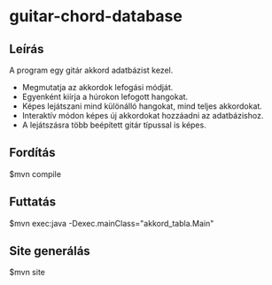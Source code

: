 guitar-chord-database
=====================

Leírás
------
A program egy gitár akkord adatbázist kezel.

- Megmutatja az akkordok lefogási módját.
- Egyenként kiírja a húrokon lefogott hangokat.
- Képes lejátszani mind különálló hangokat, mind teljes akkordokat.
- Interaktív módon képes új akkordokat hozzáadni az adatbázishoz.
- A lejátszásra több beépített gitár típussal is képes.


Fordítás
--------
$mvn compile

Futtatás
--------
$mvn exec:java -Dexec.mainClass="akkord_tabla.Main"

Site generálás
--------------
$mvn site